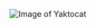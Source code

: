 ![Image of Yaktocat](https://avatars1.githubusercontent.com/u/58698525?s=400&u=cbecd8f6bb32fd41dbc1d59ba14ef274b54aca77&v=4)
